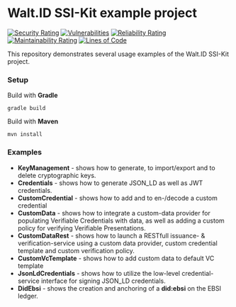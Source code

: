 # Walt.ID SSI-Kit example project
[![Security Rating](https://sonarcloud.io/api/project_badges/measure?project=walt-id_waltid-ssikit-examples&metric=security_rating)](https://sonarcloud.io/dashboard?id=walt-id_waltid-ssikit-examples)
[![Vulnerabilities](https://sonarcloud.io/api/project_badges/measure?project=walt-id_waltid-ssikit-examples&metric=vulnerabilities)](https://sonarcloud.io/dashboard?id=walt-id_waltid-ssikit-examples)
[![Reliability Rating](https://sonarcloud.io/api/project_badges/measure?project=walt-id_waltid-ssikit-examples&metric=reliability_rating)](https://sonarcloud.io/dashboard?id=walt-id_waltid-ssikit-examples)
[![Maintainability Rating](https://sonarcloud.io/api/project_badges/measure?project=walt-id_waltid-ssikit-examples&metric=sqale_rating)](https://sonarcloud.io/dashboard?id=walt-id_waltid-ssikit-examples)
[![Lines of Code](https://sonarcloud.io/api/project_badges/measure?project=walt-id_waltid-ssikit-examples&metric=ncloc)](https://sonarcloud.io/dashboard?id=walt-id_waltid-ssikit-examples)

[comment]: <> ([![Technical Debt]&#40;https://sonarcloud.io/api/project_badges/measure?project=walt-id_waltid-ssikit-examples&metric=sqale_index&#41;]&#40;https://sonarcloud.io/dashboard?id=walt-id_waltid-ssikit-examples&#41;)

[comment]: <> ([![Bugs]&#40;https://sonarcloud.io/api/project_badges/measure?project=walt-id_waltid-ssikit-examples&metric=bugs&#41;]&#40;https://sonarcloud.io/dashboard?id=walt-id_waltid-ssikit-examples&#41;)

[comment]: <> ([![Duplicated Lines &#40;%&#41;]&#40;https://sonarcloud.io/api/project_badges/measure?project=walt-id_waltid-ssikit-examples&metric=duplicated_lines_density&#41;]&#40;https://sonarcloud.io/dashboard?id=walt-id_waltid-ssikit-examples&#41;)

[comment]: <> ([![Quality Gate Status]&#40;https://sonarcloud.io/api/project_badges/measure?project=walt-id_waltid-ssikit-examples&metric=alert_status&#41;]&#40;https://sonarcloud.io/dashboard?id=walt-id_waltid-ssikit-examples&#41;)


This repository demonstrates several usage examples of the Walt.ID SSI-Kit project.

### Setup

Build with **Gradle**

    gradle build

Build with **Maven**

    mvn install

### Examples

- **KeyManagement** - shows how to generate, to import/export and to delete cryptographic keys.
- **Credentials** - shows how to generate JSON_LD as well as JWT credentials.
- **CustomCredential** - shows how to add and to en-/decode a custom credential
- **CustomData** - shows how to integrate a custom-data provider for populating Verifiable Credentials with data, as well as adding a custom policy for verifying Verifiable Presentations.
- **CustomDataRest** - shows how to launch a RESTfull issuance- & verification-service using a custom data provider, custom credential template and custom verification policy.
- **CustomVcTemplate** - shows how to add custom data to default VC template
- **JsonLdCredentials** - shows how to utilize the low-level credential-service interface for signing JSON_LD credentials.
- **DidEbsi** - shows the creation and anchoring of a **did:ebsi** on the EBSI ledger.
